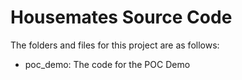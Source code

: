 # Housemates Source Code

The folders and files for this project are as follows:
- poc_demo: The code for the POC Demo
